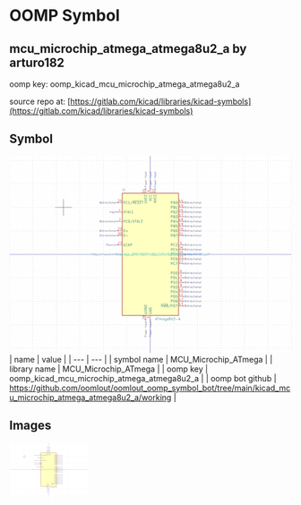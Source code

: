 # OOMP Symbol  
## mcu_microchip_atmega_atmega8u2_a  by arturo182  
  
oomp key: oomp_kicad_mcu_microchip_atmega_atmega8u2_a  
  
source repo at: [https://gitlab.com/kicad/libraries/kicad-symbols](https://gitlab.com/kicad/libraries/kicad-symbols)  
## Symbol  
  
[![working.png](working_600.png)](working.png)  
| name | value | 
| --- | --- | 
| symbol name | MCU_Microchip_ATmega | 
| library name | MCU_Microchip_ATmega | 
| oomp key | oomp_kicad_mcu_microchip_atmega_atmega8u2_a | 
| oomp bot github | https://github.com/oomlout/oomlout_oomp_symbol_bot/tree/main/kicad_mcu_microchip_atmega_atmega8u2_a/working | 
## Images  
  
[![working.png](working_140.png)](working.png)  
